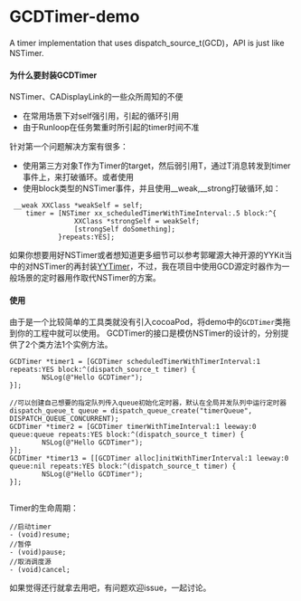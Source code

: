# GCDTimer-demo
A timer implementation that uses dispatch_source_t(GCD)，API is just like NSTimer.

####  为什么要封装GCDTimer
 NSTimer、CADisplayLink的一些众所周知的不便
- 在常用场景下对self强引用，引起的循环引用
- 由于Runloop在任务繁重时所引起的timer时间不准

针对第一个问题解决方案有很多：

- 使用第三方对象T作为Timer的target，然后弱引用T，通过T消息转发到timer事件上，来打破循环。或者使用
- 使用block类型的NSTimer事件，并且使用__weak,__strong打破循环,如：

```objc
 __weak XXClass *weakSelf = self;
    timer = [NSTimer xx_scheduledTimerWithTimeInterval:.5 block:^{
                XXClass *strongSelf = weakSelf;
                [strongSelf doSomething];
            }repeats:YES];
```
如果你想要用好NSTimer或者想知道更多细节可以参考郭曜源大神开源的YYKit当中的对NSTimer的再封装[YYTimer](https://github.com/ibireme/YYKit/tree/3869686e0e560db0b27a7140188fad771e271508/YYKit/Utility)，不过，我在项目中使用GCD源定时器作为一般场景的定时器用作取代NSTimer的方案。

#### 使用
由于是一个比较简单的工具类就没有引入cocoaPod，将demo中的`GCDTimer`类拖到你的工程中就可以使用。
GCDTimer的接口是模仿NSTimer的设计的，分别提供了2个类方法1个实例方法。

```objc
GCDTimer *timer1 = [GCDTimer scheduledTimerWithTimerInterval:1 repeats:YES block:^(dispatch_source_t timer) {
        NSLog(@"Hello GCDTimer");
}];
    
//可以创建自己想要的指定队列传入queue初始化定时器，默认在全局并发队列中运行定时器
dispatch_queue_t queue = dispatch_queue_create("timerQueue", DISPATCH_QUEUE_CONCURRENT);
GCDTimer *timer2 = [GCDTimer timerWithTimeInterval:1 leeway:0 queue:queue repeats:YES block:^(dispatch_source_t timer) {
        NSLog(@"Hello GCDTimer");
}];
GCDTimer *timer13 = [[GCDTimer alloc]initWithTimerInterval:1 leeway:0 queue:nil repeats:YES block:^(dispatch_source_t timer) {
        NSLog(@"Hello GCDTimer");
}];
    
```
Timer的生命周期：
```objc
//启动timer
- (void)resume;
//暂停
- (void)pause;
//取消调度源
- (void)cancel;
```
如果觉得还行就拿去用吧，有问题欢迎issue，一起讨论。
